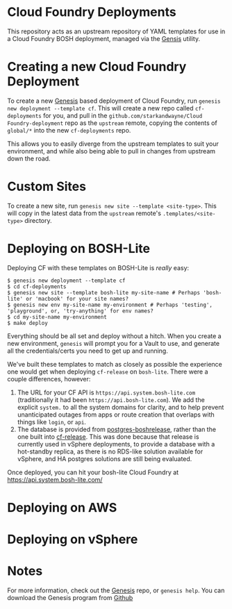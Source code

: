 Cloud Foundry Deployments
======================================

This repository acts as an upstream repository of YAML templates for use
in a Cloud Foundry BOSH deployment, managed via the [Gensis][1] utility.

Creating a new Cloud Foundry Deployment
======================================

To create a new [Genesis][1] based deployment of Cloud Foundry, run
`genesis new deployment --template cf`. This will create a new repo
called `cf-deployments` for you, and pull in the
`github.com/starkandwayne/Cloud Foundry-deployment` repo as the `upstream` remote,
copying the contents of `global/*` into the new `cf-deployments` repo.

This allows you to easily diverge from the upstream templates to suit your
environment, and while also being able to pull in changes from upstream down
the road.

Custom Sites
======================================

To create a new site, run `genesis new site --template <site-type>`. This
will copy in the latest data from the `upstream` remote's `.templates/<site-type>`
directory.


Deploying on BOSH-Lite
======================================

Deploying CF with these templates on BOSH-Lite is *really* easy:

```
$ genesis new deployment --template cf
$ cd cf-deployments
$ genesis new site --template bosh-lite my-site-name # Perhaps 'bosh-lite' or 'macbook' for your site names?
$ genesis new env my-site-name my-environment # Perhaps 'testing', 'playground', or, 'try-anything' for env names?
$ cd my-site-name my-environment
$ make deploy
```

Everything should be all set and deploy without a hitch. When you create a
new environment, `genesis` will prompt you for a Vault to use, and generate
all the credentials/certs you need to get up and running.

We've built these templates to match as closely as possible the experience
one would get when deploying `cf-release` on `bosh-lite`. There were a couple
differences, however:

1. The URL for your CF API is `https://api.system.bosh-lite.com`
   (traditionally it had been `https://api.bosh-lite.com`). We add the
   explicit `system.` to all the system domains for clarity, and to help
   prevent unanticipated outages from apps or route creation that overlaps
   with things like `login`, or `api`.
2. The database is provided from [postgres-boshrelease](https://github.com/cloudfoundry-community/postgres-boshrelease),
   rather than the one built into [cf-release](https://github.com/cloudfoundry/cf-release).
   This was done because that release is currently used in vSphere deployments,
   to provide a database with a hot-standby replica, as there is no RDS-like
   solution available for vSphere, and HA postgres solutions are still being
   evaluated.

Once deployed, you can hit your bosh-lite Cloud Foundry at https://api.system.bosh-lite.com/


Deploying on AWS
======================================

Deploying on vSphere
======================================

Notes
======================================

For more information, check out the [Genesis][1] repo, or `genesis help`.
You can download the Genesis program from [Github][1]

[1]: https://github.com/starkandwayne/genesis
